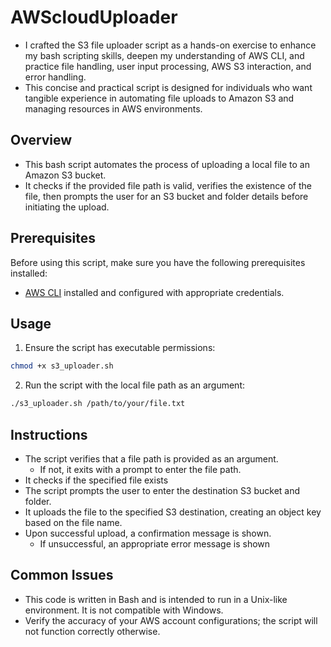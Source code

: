 # AWScloudUploader
- I crafted the S3 file uploader script as a hands-on exercise to enhance my bash scripting skills, deepen my understanding of AWS CLI, and practice file handling, user input processing, AWS S3 interaction, and error handling.
- This concise and practical script is designed for individuals who want tangible experience in automating file uploads to Amazon S3 and managing resources in AWS environments.
## Overview
- This bash script automates the process of uploading a local file to an Amazon S3 bucket.
- It checks if the provided file path is valid, verifies the existence of the file, then 
prompts the user for an S3 bucket and folder details before initiating the upload.

## Prerequisites
Before using this script, make sure you have the following prerequisites installed:
- [AWS CLI](https://aws.amazon.com/cli/) installed and configured with appropriate credentials.
## Usage 
1. Ensure the script has executable permissions:
````bash
chmod +x s3_uploader.sh
````
2. Run the script with the local file path as an argument:
````bash
./s3_uploader.sh /path/to/your/file.txt
````
## Instructions
- The script verifies that a file path is provided as an argument.
  - If not, it exits  with a prompt to enter the file path.
- It checks if the specified file exists
- The script prompts the user to enter the destination S3 bucket and folder.
- It uploads the file to the specified S3 destination, creating an object key based on the file name.
- Upon successful upload, a confirmation message is shown.
  - If unsuccessful, an appropriate error message is shown 
## Common Issues
- This code is written in Bash and is intended to run in a Unix-like environment. It is not compatible with Windows.
- Verify the accuracy of your AWS account configurations; the script will not function correctly otherwise.
  
